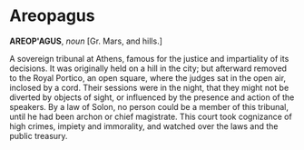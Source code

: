 # Areopagus

**AREOP'AGUS**, _noun_ \[Gr. Mars, and hills.\]

A sovereign tribunal at Athens, famous for the justice and impartiality of its decisions. It was originally held on a hill in the city; but afterward removed to the Royal Portico, an open square, where the judges sat in the open air, inclosed by a cord. Their sessions were in the night, that they might not be diverted by objects of sight, or influenced by the presence and action of the speakers. By a law of Solon, no person could be a member of this tribunal, until he had been archon or chief magistrate. This court took cognizance of high crimes, impiety and immorality, and watched over the laws and the public treasury.